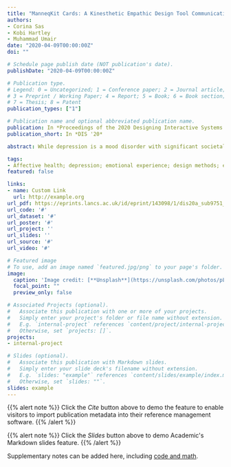 ```yaml
---
title: "ManneqKit Cards: A Kinesthetic Empathic Design Tool Communicating Depression Experiences"
authors:
- Corina Sas
- Kobi Hartley
- Muhammad Umair
date: "2020-04-09T00:00:00Z"
doi: ""

# Schedule page publish date (NOT publication's date).
publishDate: "2020-04-09T00:00:00Z"

# Publication type.
# Legend: 0 = Uncategorized; 1 = Conference paper; 2 = Journal article;
# 3 = Preprint / Working Paper; 4 = Report; 5 = Book; 6 = Book section;
# 7 = Thesis; 8 = Patent
publication_types: ["1"]

# Publication name and optional abbreviated publication name.
publication: In *Proceedings of the 2020 Designing Interactive Systems Conference - DIS '20*
publication_short: In *DIS '20*

abstract: While depression is a mood disorder with significant societal impact, the experiences of people living with depression are yet not easy to access. HCI’s tenet to understand users, particularly addressed by the empathic design approach, has prioritized verbal communication of such experiences. We introduce ManneqKit, a kinesthetic empathic design tool consisting of 15 cards with bodily postures and vignettes leveraging the nonverbal aspects of depression experiences. We report ManneqKit’s co-design with 10 therapists, its piloting with 4 therapists and 10 non-therapists, and evaluation through design workshops with 9 interaction designers. Findings indicate cards’ ability to elicit non-therapists’ increased empathy, and richer emotional depictions when compared to text-based description of depression symptoms. We discuss the value of these findings for interaction design in supporting richer understanding of vulnerable users experiencing depression, for more sensitive conceptual designs in the ideation stage, and more nuanced ethical values underpinning the overall design process.

tags:
- Affective health; depression; emotional experience; design methods; empathy; postures; body; embodiment; ethics. 
featured: false

links:
- name: Custom Link
  url: http://example.org
url_pdf: https://eprints.lancs.ac.uk/id/eprint/143098/1/dis20a_sub9751_i8.pdf
url_code: '#'
url_dataset: '#'
url_poster: '#'
url_project: ''
url_slides: ''
url_source: '#'
url_video: '#'

# Featured image
# To use, add an image named `featured.jpg/png` to your page's folder. 
image:
  caption: 'Image credit: [**Unsplash**](https://unsplash.com/photos/pLCdAaMFLTE)'
  focal_point: ""
  preview_only: false

# Associated Projects (optional).
#   Associate this publication with one or more of your projects.
#   Simply enter your project's folder or file name without extension.
#   E.g. `internal-project` references `content/project/internal-project/index.md`.
#   Otherwise, set `projects: []`.
projects:
- internal-project

# Slides (optional).
#   Associate this publication with Markdown slides.
#   Simply enter your slide deck's filename without extension.
#   E.g. `slides: "example"` references `content/slides/example/index.md`.
#   Otherwise, set `slides: ""`.
slides: example
---
```


{{% alert note %}}
Click the *Cite* button above to demo the feature to enable visitors to import publication metadata into their reference management software.
{{% /alert %}}

{{% alert note %}}
Click the *Slides* button above to demo Academic's Markdown slides feature.
{{% /alert %}}

Supplementary notes can be added here, including [code and math](https://sourcethemes.com/academic/docs/writing-markdown-latex/).

